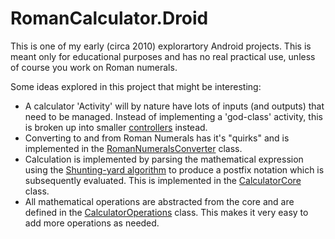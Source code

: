 # RomanCalculator.Droid

This is one of my early (circa 2010) explorartory Android projects. This is meant only for educational purposes and has no real practical use, unless of course you work on Roman numerals.

Some ideas explored in this project that might be interesting:
* A calculator 'Activity' will by nature have lots of inputs (and outputs) that need to be managed. Instead of implementing a 'god-class' activity, this is broken up into smaller [controllers] instead.
* Converting to and from Roman Numerals has it's "quirks" and is implemented in the [RomanNumeralsConverter] class.
* Calculation is implemented by parsing the mathematical expression using the [Shunting-yard algorithm] to produce a postfix notation which is subsequently evaluated. This is implemented in the [CalculatorCore] class.
* All mathematical operations are abstracted from the core and are defined in the [CalculatorOperations] class. This makes it very easy to add more operations as needed.

[controllers]:https://github.com/markcordova/RomanCalculator.Droid/tree/master/src/com/mcordova/android/solutions/romancalc/controller
[RomanNumeralsConverter]:https://github.com/markcordova/RomanCalculator.Droid/blob/master/src/com/mcordova/android/solutions/romancalc/model/RomanNumeralsConverter.java
[Shunting-yard algorithm]:https://en.wikipedia.org/wiki/Shunting-yard_algorithm
[CalculatorCore]:https://github.com/markcordova/RomanCalculator.Droid/blob/master/src/com/mcordova/android/solutions/romancalc/model/CalculatorCore.java
[CalculatorOperations]:https://github.com/markcordova/RomanCalculator.Droid/blob/master/src/com/mcordova/android/solutions/romancalc/model/CalculatorOperations.java
